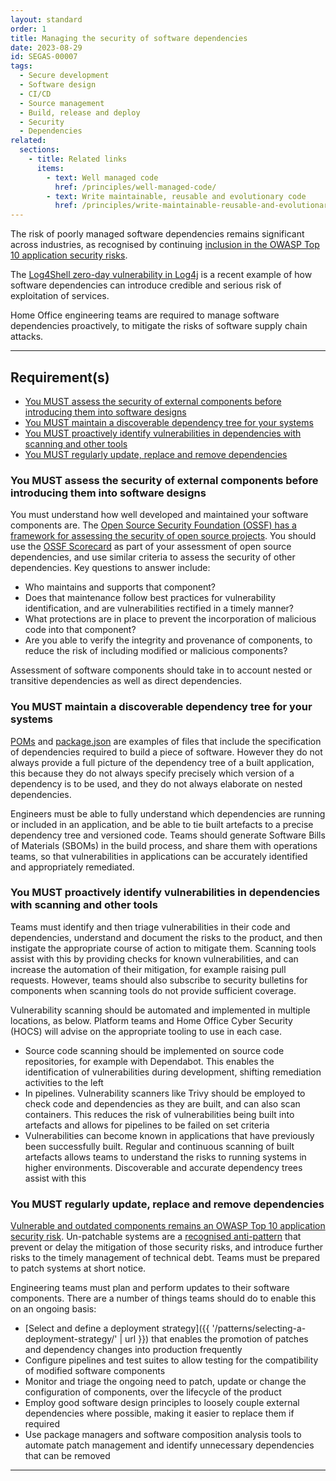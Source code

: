 ```yaml
---
layout: standard
order: 1
title: Managing the security of software dependencies
date: 2023-08-29
id: SEGAS-00007
tags:
  - Secure development
  - Software design
  - CI/CD
  - Source management
  - Build, release and deploy
  - Security
  - Dependencies
related:
  sections:
    - title: Related links
      items:
        - text: Well managed code
          href: /principles/well-managed-code/
        - text: Write maintainable, reusable and evolutionary code
          href: /principles/write-maintainable-reusable-and-evolutionary-code/
---
```


The risk of poorly managed software dependencies remains significant across industries, as recognised by continuing [inclusion in the OWASP Top 10 application security risks](https://owasp.org/Top10/A06_2021-Vulnerable_and_Outdated_Components/).

The [Log4Shell zero-day vulnerability in Log4j](https://www.ncsc.gov.uk/news/apache-log4j-vulnerability) is a recent example of how software dependencies can introduce credible and serious risk of exploitation of services.

Home Office engineering teams are required to manage software dependencies proactively, to mitigate the risks of software supply chain attacks.

---

## Requirement(s)

- [You MUST assess the security of external components before introducing them into software designs](#you-must-assess-the-security-of-external-components-before-introducing-them-into-software-designs)
- [You MUST maintain a discoverable dependency tree for your systems](#you-must-maintain-a-discoverable-dependency-tree-for-your-systems)
- [You MUST proactively identify vulnerabilities in dependencies with scanning and other tools](#you-must-proactively-identify-vulnerabilities-in-dependencies-with-scanning-and-other-tools)
- [You MUST regularly update, replace and remove dependencies](#you-must-regularly-update-replace-and-remove-dependencies)

### You MUST assess the security of external components before introducing them into software designs

You must understand how well developed and maintained your software components are. The [Open Source Security Foundation (OSSF) has a framework for assessing the security of open source projects](https://github.com/ossf/scorecard#scorecard-checks). You should use the [OSSF Scorecard](https://github.com/ossf/scorecard) as part of your assessment of open source dependencies, and use similar criteria to assess the security of other dependencies. Key questions to answer include:

- Who maintains and supports that component?
- Does that maintenance follow best practices for vulnerability identification, and are vulnerabilities rectified in a timely manner?
- What protections are in place to prevent the incorporation of malicious code into that component?
- Are you able to verify the integrity and provenance of components, to reduce the risk of including modified or malicious components?

Assessment of software components should take in to account nested or transitive dependencies as well as direct dependencies.

### You MUST maintain a discoverable dependency tree for your systems

[POMs](https://maven.apache.org/guides/introduction/introduction-to-the-pom.html) and [package.json](https://docs.npmjs.com/cli/v9/configuring-npm/package-json) are examples of files that include the specification of dependencies required to build a piece of software. However they do not always provide a full picture of the dependency tree of a built application, this because they do not always specify precisely which version of a dependency is to be used, and they do not always elaborate on nested dependencies.

Engineers must be able to fully understand which dependencies are running or included in an application, and be able to tie built artefacts to a precise dependency tree and versioned code. Teams should generate Software Bills of Materials (SBOMs) in the build process, and share them with operations teams, so that vulnerabilities in applications can be accurately identified and appropriately remediated.

### You MUST proactively identify vulnerabilities in dependencies with scanning and other tools

Teams must identify and then triage vulnerabilities in their code and dependencies, understand and document the risks to the product, and then instigate the appropriate course of action to mitigate them. Scanning tools assist with this by providing checks for known vulnerabilities, and can increase the automation of their mitigation, for example raising pull requests. However, teams should also subscribe to security bulletins for components when scanning tools do not provide sufficient coverage.

Vulnerability scanning should be automated and implemented in multiple locations, as below. Platform teams and Home Office Cyber Security (HOCS) will advise on the appropriate tooling to use in each case.

- Source code scanning should be implemented on source code repositories, for example with Dependabot. This enables the identification of vulnerabilities during development, shifting remediation activities to the left
- In pipelines. Vulnerability scanners like Trivy should be employed to check code and dependencies as they are built, and can also scan containers. This reduces the risk of vulnerabilities being built into artefacts and allows for pipelines to be failed on set criteria
- Vulnerabilities can become known in applications that have previously been successfully built. Regular and continuous scanning of built artefacts allows teams to understand the risks to running systems in higher environments. Discoverable and accurate dependency trees assist with this

### You MUST regularly update, replace and remove dependencies

[Vulnerable and outdated components remains an OWASP Top 10 application security risk](https://owasp.org/Top10/A06_2021-Vulnerable_and_Outdated_Components/). Un-patchable systems are a [recognised anti-pattern](https://www.ncsc.gov.uk/whitepaper/security-architecture-anti-patterns#section_8) that prevent or delay the mitigation of those security risks, and introduce further risks to the timely management of technical debt. Teams must be prepared to patch systems at short notice.

Engineering teams must plan and perform updates to their software components. There are a number of things teams should do to enable this on an ongoing basis:

- [Select and define a deployment strategy]({{ '/patterns/selecting-a-deployment-strategy/' | url }}) that enables the promotion of patches and dependency changes into production frequently
- Configure pipelines and test suites to allow testing for the compatibility of modified software components
- Monitor and triage the ongoing need to patch, update or change the configuration of components, over the lifecycle of the product
- Employ good software design principles to loosely couple external dependencies where possible, making it easier to replace them if required
- Use package managers and software composition analysis tools to automate patch management and identify unnecessary dependencies that can be removed

---

